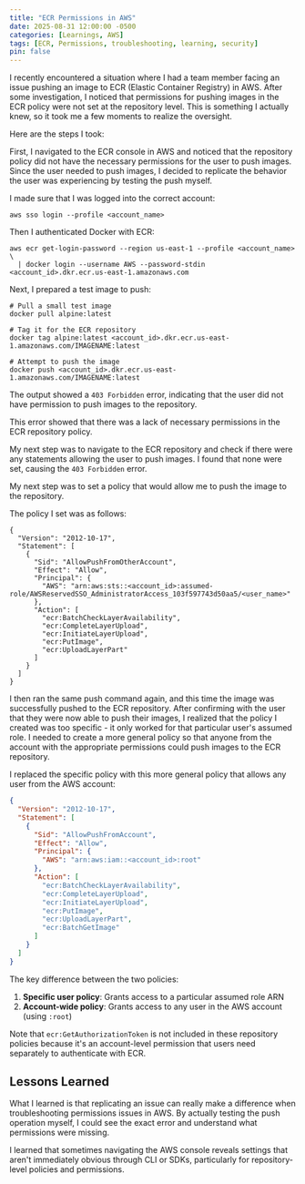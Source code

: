 ```yaml
---
title: "ECR Permissions in AWS"
date: 2025-08-31 12:00:00 -0500
categories: [Learnings, AWS]
tags: [ECR, Permissions, troubleshooting, learning, security]
pin: false
---
```


I recently encountered a situation where I had a team member facing an issue pushing an image to ECR (Elastic Container Registry) in AWS. After some investigation, I noticed that permissions for pushing images in the ECR policy were not set at the repository level. This is something I actually knew, so it took me a few moments to realize the oversight.

Here are the steps I took:

First, I navigated to the ECR console in AWS and noticed that the repository policy did not have the necessary permissions for the user to push images. Since the user needed to push images, I decided to replicate the behavior the user was experiencing by testing the push myself.

I made sure that I was logged into the correct account:
```
aws sso login --profile <account_name>
```

Then I authenticated Docker with ECR:
```
aws ecr get-login-password --region us-east-1 --profile <account_name> \
  | docker login --username AWS --password-stdin <account_id>.dkr.ecr.us-east-1.amazonaws.com
```

Next, I prepared a test image to push:
```
# Pull a small test image
docker pull alpine:latest

# Tag it for the ECR repository
docker tag alpine:latest <account_id>.dkr.ecr.us-east-1.amazonaws.com/IMAGENAME:latest

# Attempt to push the image
docker push <account_id>.dkr.ecr.us-east-1.amazonaws.com/IMAGENAME:latest
```

The output showed a `403 Forbidden` error, indicating that the user did not have permission to push images to the repository.

This error showed that there was a lack of necessary permissions in the ECR repository policy.

My next step was to navigate to the ECR repository and check if there were any statements allowing the user to push images. I found that none were set, causing the `403 Forbidden` error.

My next step was to set a policy that would allow me to push the image to the repository. 

The policy I set was as follows:

```
{
  "Version": "2012-10-17",
  "Statement": [
    {
      "Sid": "AllowPushFromOtherAccount",
      "Effect": "Allow",
      "Principal": {
        "AWS": "arn:aws:sts::<account_id>:assumed-role/AWSReservedSSO_AdministratorAccess_103f597743d50aa5/<user_name>"
      },
      "Action": [
        "ecr:BatchCheckLayerAvailability",
        "ecr:CompleteLayerUpload",
        "ecr:InitiateLayerUpload",
        "ecr:PutImage",
        "ecr:UploadLayerPart"
      ]
    }
  ]
}
```

I then ran the same push command again, and this time the image was successfully pushed to the ECR repository. After confirming with the user that they were now able to push their images, I realized that the policy I created was too specific - it only worked for that particular user's assumed role. I needed to create a more general policy so that anyone from the account with the appropriate permissions could push images to the ECR repository.

I replaced the specific policy with this more general policy that allows any user from the AWS account:

```json
{
  "Version": "2012-10-17",
  "Statement": [
    {
      "Sid": "AllowPushFromAccount",
      "Effect": "Allow",
      "Principal": {
        "AWS": "arn:aws:iam::<account_id>:root"
      },
      "Action": [
        "ecr:BatchCheckLayerAvailability",
        "ecr:CompleteLayerUpload",
        "ecr:InitiateLayerUpload",
        "ecr:PutImage",
        "ecr:UploadLayerPart",
        "ecr:BatchGetImage"
      ]
    }
  ]
}
```

The key difference between the two policies:
1. **Specific user policy**: Grants access to a particular assumed role ARN
2. **Account-wide policy**: Grants access to any user in the AWS account (using `:root`)

Note that `ecr:GetAuthorizationToken` is not included in these repository policies because it's an account-level permission that users need separately to authenticate with ECR.

## Lessons Learned
What I learned is that replicating an issue can really make a difference when troubleshooting permissions issues in AWS. By actually testing the push operation myself, I could see the exact error and understand what permissions were missing.

I learned that sometimes navigating the AWS console reveals settings that aren't immediately obvious through CLI or SDKs, particularly for repository-level policies and permissions.

